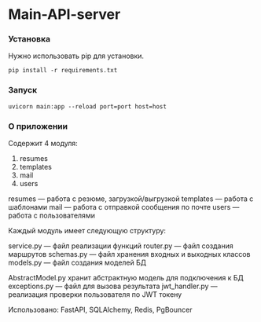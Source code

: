 # Main-API-server

### Установка

Нужно использовать pip для установки.

``` pip install -r requirements.txt ```

### Запуск

``` uvicorn main:app --reload port=port host=host ```

### О приложении

Содержит 4 модуля: 
1. resumes
2. templates
3. mail
4. users

resumes — работа с резюме, загрузкой/выгрузкой
templates — работа с шаблонами
mail — работа с отправкой сообщения по почте
users — работа с пользователями

Каждый модуль имеет следующую структуру:

service.py — файл реализации функций
router.py — файл создания маршрутов
schemas.py — файл хранения входных и выходных классов
models.py — файл создания моделей БД

AbstractModel.py хранит абстрактную модель для подключения к БД
exceptions.py — файл для вызова результата
jwt_handler.py — реализация проверки пользователя по JWT токену

Использовано:
FastAPI, SQLAlchemy, Redis, PgBouncer
